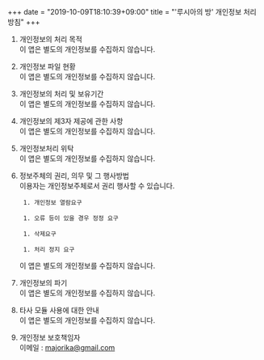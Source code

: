 +++
date = "2019-10-09T18:10:39+09:00"
title = "'루시아의 방' 개인정보 처리 방침"
+++

1. 개인정보의 처리 목적  
    이 앱은 별도의 개인정보를 수집하지 않습니다.

1. 개인정보 파일 현황  
    이 앱은 별도의 개인정보를 수집하지 않습니다.

1. 개인정보의 처리 및 보유기간  
    이 앱은 별도의 개인정보를 수집하지 않습니다.

1. 개인정보의 제3자 제공에 관한 사항  
    이 앱은 별도의 개인정보를 수집하지 않습니다.

1. 개인정보처리 위탁  
    이 앱은 별도의 개인정보를 수집하지 않습니다.

1. 정보주체의 권리, 의무 및 그 행사방법  
    이용자는 개인정보주체로서 권리 행사할 수 있습니다.  

        1. 개인정보 열람요구

        1. 오류 등이 있을 경우 정정 요구

        1. 삭제요구
        
        1. 처리 정지 요구

    이 앱은 별도의 개인정보를 수집하지 않습니다.

1. 개인정보의 파기  
    이 앱은 별도의 개인정보를 수집하지 않습니다.

1. 타사 모듈 사용에 대한 안내  
    이 앱은 별도의 개인정보를 수집하지 않습니다.

1. 개인정보 보호책임자  
    이메일 : majorika@gmail.com
